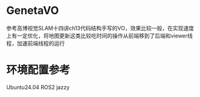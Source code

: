 # GenetaVO
参考高博视觉SLAM十四讲ch13代码结构手写的VO，效果比较一般，在实现速度上有一定优化，将地图更新这类比较吃时间的操作从前端移到了后端和viewer线程，加速前端线程的运行

# 环境配置参考
Ubuntu24.04
ROS2 jazzy
